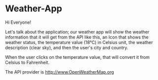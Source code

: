 # Weather-App

Hi Everyone!

Let's talk about the application; our weather app will show the weather information that it will get from the API like this, an Icon that shows the weather status, the temperature value (18°C) in Celsius unit, the weather description (clear sky), and then the user's city and country.

When the user clicks on the temperature value, that will convert it from Celsius to Fahrenheit.


The API provider is http://www.OpenWeatherMap.org

